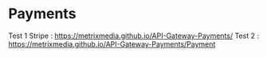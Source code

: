 # Payments

Test 1 Stripe : https://metrixmedia.github.io/API-Gateway-Payments/
Test 2 : https://metrixmedia.github.io/API-Gateway-Payments/Payment
